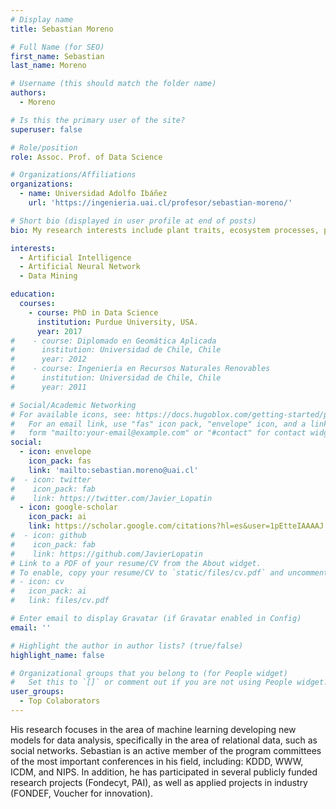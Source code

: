 ```yaml
---
# Display name
title: Sebastian Moreno

# Full Name (for SEO)
first_name: Sebastian
last_name: Moreno

# Username (this should match the folder name)
authors:
  - Moreno

# Is this the primary user of the site?
superuser: false

# Role/position
role: Assoc. Prof. of Data Science

# Organizations/Affiliations
organizations:
  - name: Universidad Adolfo Ibáñez
    url: 'https://ingenieria.uai.cl/profesor/sebastian-moreno/'

# Short bio (displayed in user profile at end of posts)
bio: My research interests include plant traits, ecosystem processes, phenology, and time series

interests:
  - Artificial Intelligence
  - Artificial Neural Network
  - Data Mining

education:
  courses:
    - course: PhD in Data Science
      institution: Purdue University, USA.
      year: 2017
#    - course: Diplomado en Geomática Aplicada
#      institution: Universidad de Chile, Chile
#      year: 2012
#    - course: Ingeniería en Recursos Naturales Renovables
#      institution: Universidad de Chile, Chile
#      year: 2011

# Social/Academic Networking
# For available icons, see: https://docs.hugoblox.com/getting-started/page-builder/#icons
#   For an email link, use "fas" icon pack, "envelope" icon, and a link in the
#   form "mailto:your-email@example.com" or "#contact" for contact widget.
social:
  - icon: envelope
    icon_pack: fas
    link: 'mailto:sebastian.moreno@uai.cl'
#  - icon: twitter
#    icon_pack: fab
#    link: https://twitter.com/Javier_Lopatin
  - icon: google-scholar
    icon_pack: ai
    link: https://scholar.google.com/citations?hl=es&user=1pEtteIAAAAJ
#  - icon: github
#    icon_pack: fab
#    link: https://github.com/JavierLopatin
# Link to a PDF of your resume/CV from the About widget.
# To enable, copy your resume/CV to `static/files/cv.pdf` and uncomment the lines below.
# - icon: cv
#   icon_pack: ai
#   link: files/cv.pdf

# Enter email to display Gravatar (if Gravatar enabled in Config)
email: ''

# Highlight the author in author lists? (true/false)
highlight_name: false

# Organizational groups that you belong to (for People widget)
#   Set this to `[]` or comment out if you are not using People widget.
user_groups:
  - Top Colaborators
---
```


His research focuses in the area of machine learning developing new models for data analysis, specifically in the area of relational data, such as social networks. Sebastian is an active member of the program committees of the most important conferences in his field, including: KDDD, WWW, ICDM, and NIPS. In addition, he has participated in several publicly funded research projects (Fondecyt, PAI), as well as applied projects in industry (FONDEF, Voucher for innovation).
